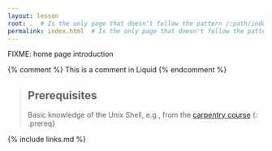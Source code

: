 ```yaml
---
layout: lesson
root: .  # Is the only page that doesn't follow the pattern /:path/index.html
permalink: index.html  # Is the only page that doesn't follow the pattern /:path/index.html
---
```

FIXME: home page introduction

<!-- this is an html comment -->

{% comment %} This is a comment in Liquid {% endcomment %}

> ## Prerequisites
>
> Basic knowledge of the Unix Shell, e.g., from the [carpentry course](https://swcarpentry.github.io/shell-novice/)
{: .prereq}

{% include links.md %}
